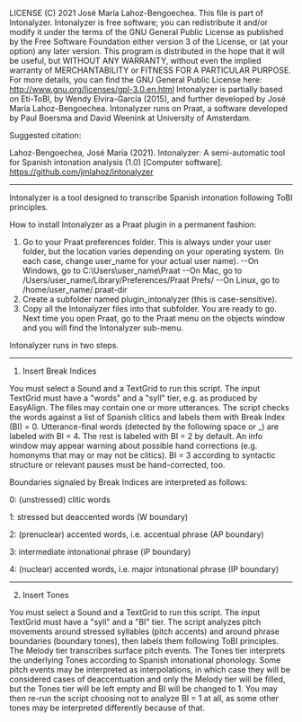 LICENSE
(C) 2021 José María Lahoz-Bengoechea.
This file is part of Intonalyzer.
Intonalyzer is free software; you can redistribute it and/or modify it
under the terms of the GNU General Public License
as published by the Free Software Foundation
either version 3 of the License, or (at your option) any later version.
This program is distributed in the hope that it will be useful,
but WITHOUT ANY WARRANTY, without even the implied warranty
of MERCHANTABILITY or FITNESS FOR A PARTICULAR PURPOSE.
For more details, you can find the GNU General Public License here:
http://www.gnu.org/licenses/gpl-3.0.en.html
Intonalyzer is partially based on Eti-ToBI, by Wendy Elvira-García (2015),
and further developed by José María Lahoz-Bengoechea.
Intonalyzer runs on Praat, a software developed by Paul Boersma
and David Weenink at University of Amsterdam.

Suggested citation:

Lahoz-Bengoechea, José María (2021). Intonalyzer: A semi-automatic tool for Spanish intonation analysis (1.0) [Computer software]. https://github.com/jmlahoz/intonalyzer

------------------------------------------------------------------------------------------
Intonalyzer is a tool designed to transcribe Spanish intonation following ToBI principles.

How to install Intonalyzer as a Praat plugin in a permanent fashion:
1. Go to your Praat preferences folder.
   This is always under your user folder, but the location varies depending on your operating system.
   (In each case, change user_name for your actual user name).
   --On Windows, go to C:\Users\user_name\Praat
   --On Mac, go to /Users/user_name/Library/Preferences/Praat Prefs/
   --On Linux, go to /home/user_name/.praat-dir
2. Create a subfolder named plugin_intonalyzer
   (this is case-sensitive).
3. Copy all the Intonalyzer files into that subfolder.
   You are ready to go.
   Next time you open Praat, go to the Praat menu on the objects window and
   you will find the Intonalyzer sub-menu.


Intonalyzer runs in two steps.

------------------------------------------------------------------------------------------

1. Insert Break Indices

You must select a Sound and a TextGrid to run this script.
The input TextGrid must have a "words" and a "syll" tier,
e.g. as produced by EasyAlign.
The files may contain one or more utterances.
The script checks the words against a list of Spanish clitics
and labels them with Break Index (BI) = 0.
Utterance-final words (detected by the following space or _)
are labeled with BI = 4.
The rest is labeled with BI = 2 by default.
An info window may appear warning about possible hand corrections
(e.g. homonyms that may or may not be clitics).
BI = 3 according to syntactic structure or relevant pauses
must be hand-corrected, too.

Boundaries signaled by Break Indices are interpreted as follows:

0: (unstressed) clitic words

1: stressed but deaccented words (W boundary)

2: (prenuclear) accented words, i.e. accentual phrase (AP boundary)

3: intermediate intonational phrase (iP boundary)

4: (nuclear) accented words, i.e. major intonational phrase (IP boundary)

-------------------------------------------------------------------------

2. Insert Tones

You must select a Sound and a TextGrid to run this script.
The input TextGrid must have a "syll" and a "BI" tier.
The script analyzes pitch movements
around stressed syllables (pitch accents)
and around phrase boundaries (boundary tones),
then labels them following ToBI principles.
The Melody tier transcribes surface pitch events.
The Tones tier interprets the underlying Tones
according to Spanish intonational phonology.
Some pitch events may be interpreted as interpolations,
in which case they will be considered cases of deaccentuation
and only the Melody tier will be filled,
but the Tones tier will be left empty and BI will be changed to 1.
You may then re-run the script choosing not to analyze BI = 1 at all,
as some other tones may be interpreted differently because of that.
